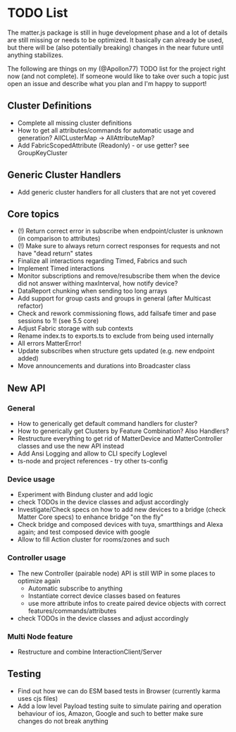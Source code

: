 # TODO List

The matter.js package is still in huge development phase and a lot of details are still missing or needs to be optimized.
It basically can already be used, but there will be (also potentially breaking) changes in the near future until anything 
stabilizes.

The following are things on my (@Apollon77) TODO list for the project right now (and not complete). If someone would like to take over such a topic just open an issue and describe what you plan and I'm happy to support!

## Cluster Definitions
* Complete all missing cluster definitions
* How to get all attributes/commands for automatic usage and generation? AllCLusterMap -> AllAttributeMap?
* Add FabricScopedAttribute (Readonly) - or use getter? see GroupKeyCluster

## Generic Cluster Handlers
* Add generic cluster handlers for all clusters that are not yet covered

## Core topics
* (!) Return correct error in subscribe when endpoint/cluster is unknown (in comparison to attributes)
* (!) Make sure to always return correct responses for requests and not have "dead return" states
* Finalize all interactions regarding Timed, Fabrics and such
* Implement Timed interactions
* Monitor subscriptions and remove/resubscribe them when the device did not answer withing maxInterval, how notify device?
* DataReport chunking when sending too long arrays
* Add support for group casts and groups in general (after Multicast refactor)
* Check and rework commissioning flows, add failsafe timer and pase sessions to 1! (see 5.5 core)
* Adjust Fabric storage with sub contexts
* Rename index.ts to exports.ts to exclude from being used internally
* All errors MatterError!
* Update subscribes when structure gets updated (e.g. new endpoint added)
* Move announcements and durations into Broadcaster class

## New API

### General
* How to generically get default command handlers for cluster?
* How to generically get Clusters by Feature Combination? Also Handlers?
* Restructure everything to get rid of MatterDevice and MatterController classes and use the new API instead
* Add Ansi Logging and allow to CLI specify Loglevel
* ts-node and project references - try other ts-config

### Device usage
* Experiment with Bindung cluster and add logic
* check TODOs in the device classes and adjust accordingly
* Investigate/Check specs on how to add new devices to a bridge (check Matter Core specs) to enhance bridge "on the fly"
* Check bridge and composed devices with tuya, smartthings and Alexa again; and test composed device with google
* Allow to fill Action cluster for rooms/zones and such

### Controller usage
* The new Controller (pairable node) API is still WIP in some places to optimize again
  * Automatic subscribe to anything
  * Instantiate correct device classes based on features
  * use more attribute infos to create paired device objects with correct features/commands/attributes
* check TODOs in the device classes and adjust accordingly

### Multi Node feature
* Restructure and combine InteractionClient/Server

## Testing
* Find out how we can do ESM based tests in Browser (currently karma uses cjs files)
* Add a low level Payload testing suite to simulate pairing and operation behaviour of ios, Amazon, Google and such to better make sure changes do not break anything
